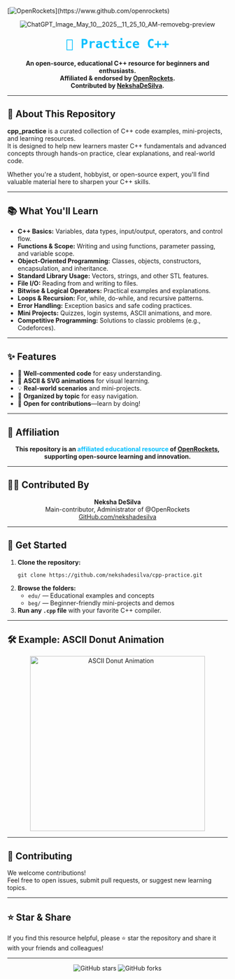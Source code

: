 [![OpenRockets](https://img.shields.io/badge/OpenRockets-Verified%20Contributor-white?labelColor=black&style=for-the-badge&logo=Rocket&logoColor=white&link=https://www.github.com/openrockets")](https://www.github.com/openrockets)

<div align="center">

 ![ChatGPT_Image_May_10__2025__11_25_10_AM-removebg-preview](https://github.com/user-attachments/assets/9b98a9dc-fe22-46c2-9743-aafed255c5b7)

  
  <h1 style="font-family: 'Fira Code', monospace; color: #00BFFF; margin-top: 20px;">
    🚀 Practice C++
  </h1>
  
  <b>
    An open-source, educational C++ resource for beginners and enthusiasts.<br>
    Affiliated & endorsed by <a href="https://github.com/OpenRockets">OpenRockets</a>.<br>
    Contributed by <a href="https://github.com/nekshadesilva">NekshaDeSilva</a>.
  </b>
</div>

---

## 🌟 About This Repository

**cpp_practice** is a curated collection of C++ code examples, mini-projects, and learning resources.  
It is designed to help new learners master C++ fundamentals and advanced concepts through hands-on practice, clear explanations, and real-world code.

Whether you're a student, hobbyist, or open-source expert, you'll find valuable material here to sharpen your C++ skills.

---

## 📚 What You'll Learn

- **C++ Basics:** Variables, data types, input/output, operators, and control flow.
- **Functions & Scope:** Writing and using functions, parameter passing, and variable scope.
- **Object-Oriented Programming:** Classes, objects, constructors, encapsulation, and inheritance.
- **Standard Library Usage:** Vectors, strings, and other STL features.
- **File I/O:** Reading from and writing to files.
- **Bitwise & Logical Operators:** Practical examples and explanations.
- **Loops & Recursion:** For, while, do-while, and recursive patterns.
- **Error Handling:** Exception basics and safe coding practices.
- **Mini Projects:** Quizzes, login systems, ASCII animations, and more.
- **Competitive Programming:** Solutions to classic problems (e.g., Codeforces).

---

## ✨ Features

- 📝 **Well-commented code** for easy understanding.
- 🎨 **ASCII & SVG animations** for visual learning.
- 💡 **Real-world scenarios** and mini-projects.
- 📂 **Organized by topic** for easy navigation.
- 🤝 **Open for contributions**—learn by doing!

---

## 🚀 Affiliation

<div align="center">
  <b>
    This repository is an <span style="color:#00BFFF;">affiliated educational resource</span> of <a href="https://github.com/OpenRockets">OpenRockets</a>, supporting open-source learning and innovation.
  </b>
</div>

---

## 👨‍💻 Contributed By

<div align="center">
  <b>Neksha DeSilva</b><br>
  Main-contributor, Administrator of @OpenRockets<br>
  <a href="https://github.com/nekshadesilva">GitHub.com/nekshadesilva</a>
</div>

---

## 🌈 Get Started

<ol>
  <li>
    <b>Clone the repository:</b>
    <pre><code>git clone https://github.com/nekshadesilva/cpp-practice.git</code></pre>
  </li>
  <li>
    <b>Browse the folders:</b>
    <ul>
      <li><code>edu/</code> — Educational examples and concepts</li>
      <li><code>beg/</code> — Beginner-friendly mini-projects and demos</li>
    </ul>
  </li>
  <li>
    <b>Run any <code>.cpp</code> file</b> with your favorite C++ compiler.
  </li>
</ol>

---

## 🛠️ Example: ASCII Donut Animation

<div align="center">
  <img src="https://raw.githubusercontent.com/nekshadesilva/cpp-practice/main/assets/donut.gif" width="400" alt="ASCII Donut Animation" />
</div>

---

## 🤝 Contributing

We welcome contributions!  
Feel free to open issues, submit pull requests, or suggest new learning topics.

---

## ⭐ Star & Share

If you find this resource helpful, please ⭐ star the repository and share it with your friends and colleagues!

---

<div align="center">
  <img src="https://img.shields.io/github/stars/nekshadesilva/cpp_primary?style=flat" alt="GitHub stars" />
  <img src="https://img.shields.io/github/forks/nekshadesilva/cpp_primary?style=flat" alt="GitHub forks" />
</div>
